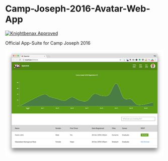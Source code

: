 # Camp-Joseph-2016-Avatar-Web-App

[![Knightbenax Approved](http://ephodng.com/knightbenax-badge.svg)](https://twitter.com/knightbenax)

Official App-Suite for Camp Joseph 2016

![Spectral - The Admin Backend that manages registration](/desc.png?raw=true "Spectral - The Admin Backend that manages registration")
